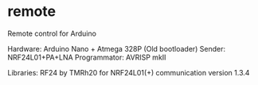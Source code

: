 # remote
Remote control for Arduino

Hardware: Arduino Nano + Atmega 328P (Old bootloader)
Sender: NRF24L01+PA+LNA
Programmator: AVRISP mkII

Libraries:
RF24 by TMRh20 for NRF24L01(+) communication version 1.3.4


